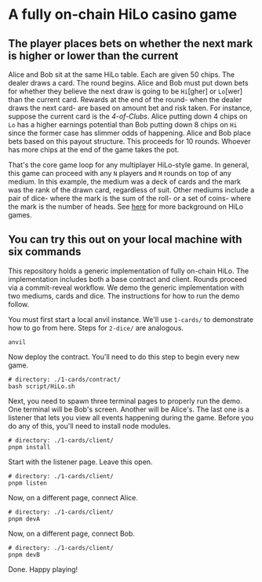 # A fully on-chain HiLo casino game

## The player places bets on whether the next mark is higher or lower than the current
Alice and Bob sit at the same HiLo table. Each are given 50 chips. The dealer draws a card. The round begins. Alice and Bob must put down bets for whether they believe the next draw is going to be `Hi`[gher] or `Lo`[wer] than the current card. Rewards at the end of the round- when the dealer draws the next card- are based on amount bet and risk taken. For instance, suppose the current card is the *4-of-Clubs*. Alice putting down 4 chips on `Lo` has a higher earnings potential than Bob putting down 8 chips on `Hi` since the former case has slimmer odds of happening. Alice and Bob place bets based on this payout structure. This proceeds for 10 rounds. Whoever has more chips at the end of the game takes the pot.

That's the core game loop for any multiplayer HiLo-style game. In general, this game can proceed with any `N` players and `M` rounds on top of any medium. In this example, the medium was a deck of cards and the mark was the rank of the drawn card, regardless of suit. Other mediums include a pair of dice- where the mark is the sum of the roll- or a set of coins- where the mark is the number of heads. See [here](https://neogames.com/games/hi-lo/) for more background on HiLo games.

## You can try this out on your local machine with six commands
This repository holds a generic implementation of fully on-chain HiLo. The implementation includes both a base contract and client. Rounds proceed via a commit-reveal workflow. We demo the generic implementation with two mediums, cards and dice. The instructions for how to run the demo follow.

You must first start a local anvil instance. We'll use `1-cards/` to demonstrate how to go from here. Steps for `2-dice/` are analogous.
```
anvil
```

Now deploy the contract. You'll need to do this step to begin every new game.
```
# directory: ./1-cards/contract/
bash script/HiLo.sh
```

Next, you need to spawn three terminal pages to properly run the demo. One terminal will be Bob's screen. Another will be Alice's. The last one is a listener that lets you view all events happening during the game. Before you do any of this, you'll need to install node modules.
```
# directory: ./1-cards/client/
pnpm install
```

Start with the listener page. Leave this open.
```
# directory: ./1-cards/client/
pnpm listen
```

Now, on a different page, connect Alice.
```
# directory: ./1-cards/client/
pnpm devA
```

Now, on a different page, connect Bob.
```
# directory: ./1-cards/client/
pnpm devB
```

Done. Happy playing!

